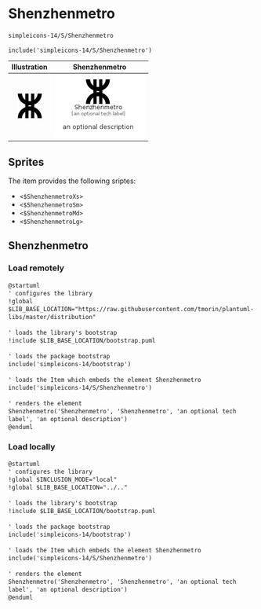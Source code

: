 # Shenzhenmetro


```text
simpleicons-14/S/Shenzhenmetro
```

```text
include('simpleicons-14/S/Shenzhenmetro')
```



| Illustration | Shenzhenmetro |
| :---: | :---: |
| ![illustration for Illustration](../../simpleicons-14/S/Shenzhenmetro.png) | ![illustration for Shenzhenmetro](../../simpleicons-14/S/Shenzhenmetro.Local.png) |



## Sprites
The item provides the following sriptes:

- `<$ShenzhenmetroXs>`
- `<$ShenzhenmetroSm>`
- `<$ShenzhenmetroMd>`
- `<$ShenzhenmetroLg>`





## Shenzhenmetro

### Load remotely
```plantuml
@startuml
' configures the library
!global $LIB_BASE_LOCATION="https://raw.githubusercontent.com/tmorin/plantuml-libs/master/distribution"

' loads the library's bootstrap
!include $LIB_BASE_LOCATION/bootstrap.puml

' loads the package bootstrap
include('simpleicons-14/bootstrap')

' loads the Item which embeds the element Shenzhenmetro
include('simpleicons-14/S/Shenzhenmetro')

' renders the element
Shenzhenmetro('Shenzhenmetro', 'Shenzhenmetro', 'an optional tech label', 'an optional description')
@enduml
```

### Load locally
```plantuml
@startuml
' configures the library
!global $INCLUSION_MODE="local"
!global $LIB_BASE_LOCATION="../.."

' loads the library's bootstrap
!include $LIB_BASE_LOCATION/bootstrap.puml

' loads the package bootstrap
include('simpleicons-14/bootstrap')

' loads the Item which embeds the element Shenzhenmetro
include('simpleicons-14/S/Shenzhenmetro')

' renders the element
Shenzhenmetro('Shenzhenmetro', 'Shenzhenmetro', 'an optional tech label', 'an optional description')
@enduml
```

